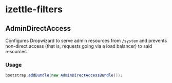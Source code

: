 # izettle-filters

## AdminDirectAccess

Configures Dropwizard to serve admin resources from `/system` and
prevents non-direct access (that is, requests going via a load balancer)
to said resources.


### Usage

```java
bootstrap.addBundle(new AdminDirectAccessBundle());
```
